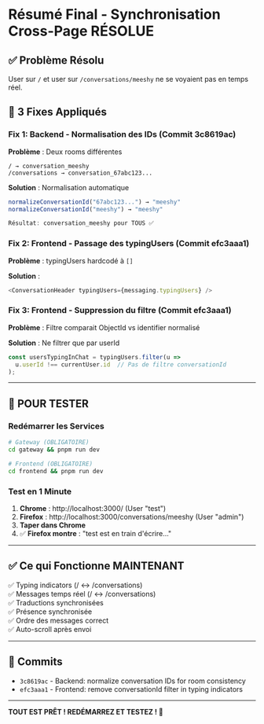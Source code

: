 # Résumé Final - Synchronisation Cross-Page RÉSOLUE

## ✅ Problème Résolu

User sur `/` et user sur `/conversations/meeshy` ne se voyaient pas en temps réel.

## 🔧 3 Fixes Appliqués

### Fix 1: Backend - Normalisation des IDs (Commit 3c8619ac)

**Problème** : Deux rooms différentes
```
/ → conversation_meeshy
/conversations → conversation_67abc123...
```

**Solution** : Normalisation automatique
```typescript
normalizeConversationId("67abc123...") → "meeshy"
normalizeConversationId("meeshy") → "meeshy"

Résultat: conversation_meeshy pour TOUS ✅
```

### Fix 2: Frontend - Passage des typingUsers (Commit efc3aaa1)

**Problème** : typingUsers hardcodé à `[]`

**Solution** :
```typescript
<ConversationHeader typingUsers={messaging.typingUsers} />
```

### Fix 3: Frontend - Suppression du filtre (Commit efc3aaa1)

**Problème** : Filtre comparait ObjectId vs identifier normalisé

**Solution** : Ne filtrer que par userId
```typescript
const usersTypingInChat = typingUsers.filter(u => 
  u.userId !== currentUser.id  // Pas de filtre conversationId
);
```

---

## 🚀 POUR TESTER

### Redémarrer les Services

```bash
# Gateway (OBLIGATOIRE)
cd gateway && pnpm run dev

# Frontend (OBLIGATOIRE)
cd frontend && pnpm run dev
```

### Test en 1 Minute

1. **Chrome** : http://localhost:3000/ (User "test")
2. **Firefox** : http://localhost:3000/conversations/meeshy (User "admin")
3. **Taper dans Chrome**
4. ✅ **Firefox montre** : "test est en train d'écrire..."

---

## ✅ Ce qui Fonctionne MAINTENANT

✅ Typing indicators (/ ↔ /conversations)  
✅ Messages temps réel (/ ↔ /conversations)  
✅ Traductions synchronisées  
✅ Présence synchronisée  
✅ Ordre des messages correct  
✅ Auto-scroll après envoi  

---

## 📝 Commits

- `3c8619ac` - Backend: normalize conversation IDs for room consistency
- `efc3aaa1` - Frontend: remove conversationId filter in typing indicators

---

**TOUT EST PRÊT ! REDÉMARREZ ET TESTEZ ! 🎉**

